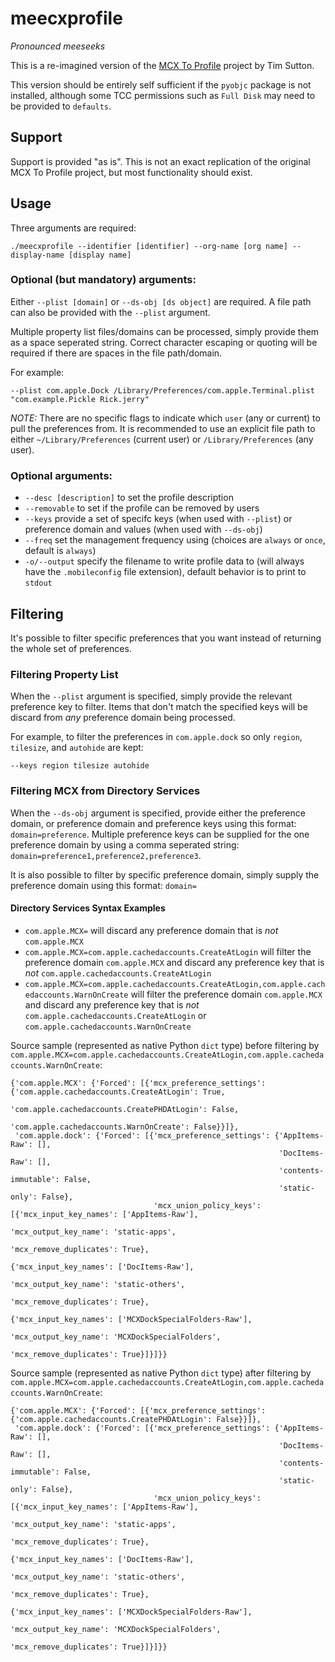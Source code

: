 # meecxprofile
_Pronounced meeseeks_

This is a re-imagined version of the [MCX To Profile](https://github.com/timsutton/mcxToProfile) project by Tim Sutton.

This version should be entirely self sufficient if the `pyobjc` package is not installed, although some TCC permissions such as `Full Disk` may need to be provided to `defaults`.

## Support
Support is provided "as is". This is not an exact replication of the original MCX To Profile project, but most functionality should exist.

## Usage
Three arguments are required:
```
./meecxprofile --identifier [identifier] --org-name [org name] --display-name [display name]
```

### Optional (but mandatory) arguments:
Either `--plist [domain]` or `--ds-obj [ds object]` are required. A file path can also be provided with the `--plist` argument.

Multiple property list files/domains can be processed, simply provide them as a space seperated string. Correct character escaping or quoting will be required if there are spaces in the file path/domain.

For example:
```
--plist com.apple.Dock /Library/Preferences/com.apple.Terminal.plist "com.example.Pickle Rick.jerry"
```

*NOTE:* There are no specific flags to indicate which `user` (any or current) to pull the preferences from. It is recommended to use an explicit file path to either `~/Library/Preferences` (current user) or `/Library/Preferences` (any user).

### Optional arguments:
- `--desc [description]` to set the profile description
- `--removable` to set if the profile can be removed by users
- `--keys` provide a set of specifc keys (when used with `--plist`) or preference domain and values (when used with `--ds-obj`)
- `--freq` set the management frequency using (choices are `always` or `once`, default is `always`)
- `-o/--output` specify the filename to write profile data to (will always have the `.mobileconfig` file extension), default behavior is to print to `stdout`


## Filtering
It's possible to filter specific preferences that you want instead of returning the whole set of preferences.

### Filtering Property List
When the `--plist` argument is specified, simply provide the relevant preference key to filter. Items that don't match the specified keys will be discard from _any_ preference domain being processed.

For example, to filter the preferences in `com.apple.dock` so only `region`, `tilesize`,  and `autohide` are kept:
```
--keys region tilesize autohide
```

### Filtering MCX from Directory Services
When the `--ds-obj` argument is specified, provide either the preference domain, or preference domain and preference keys using this format:
`domain=preference`.
Multiple preference keys can be supplied for the one preference domain by using a comma seperated string:
`domain=preference1,preference2,preference3`.

It is also possible to filter by specific preference domain, simply supply the preference domain using this format:
`domain=`

#### Directory Services Syntax Examples
- `com.apple.MCX=` will discard any preference domain that is _not_ `com.apple.MCX`
- `com.apple.MCX=com.apple.cachedaccounts.CreateAtLogin` will filter the preference domain `com.apple.MCX` and discard any preference key that is _not_ `com.apple.cachedaccounts.CreateAtLogin`
- `com.apple.MCX=com.apple.cachedaccounts.CreateAtLogin,com.apple.cachedaccounts.WarnOnCreate` will filter the preference domain `com.apple.MCX` and discard any preference key that is _not_ `com.apple.cachedaccounts.CreateAtLogin` or `com.apple.cachedaccounts.WarnOnCreate`

Source sample (represented as native Python `dict` type) before filtering by `com.apple.MCX=com.apple.cachedaccounts.CreateAtLogin,com.apple.cachedaccounts.WarnOnCreate`:
```
{'com.apple.MCX': {'Forced': [{'mcx_preference_settings': {'com.apple.cachedaccounts.CreateAtLogin': True,
                                                           'com.apple.cachedaccounts.CreatePHDAtLogin': False,
							   'com.apple.cachedaccounts.WarnOnCreate': False}}]},
 'com.apple.dock': {'Forced': [{'mcx_preference_settings': {'AppItems-Raw': [],
                                                            'DocItems-Raw': [],
                                                            'contents-immutable': False,
                                                            'static-only': False},
                                'mcx_union_policy_keys': [{'mcx_input_key_names': ['AppItems-Raw'],
                                                           'mcx_output_key_name': 'static-apps',
                                                           'mcx_remove_duplicates': True},
                                                          {'mcx_input_key_names': ['DocItems-Raw'],
                                                           'mcx_output_key_name': 'static-others',
                                                           'mcx_remove_duplicates': True},
                                                          {'mcx_input_key_names': ['MCXDockSpecialFolders-Raw'],
                                                           'mcx_output_key_name': 'MCXDockSpecialFolders',
                                                           'mcx_remove_duplicates': True}]}]}}
```

Source sample (represented as native Python `dict` type) after filtering by `com.apple.MCX=com.apple.cachedaccounts.CreateAtLogin,com.apple.cachedaccounts.WarnOnCreate`:
```
{'com.apple.MCX': {'Forced': [{'mcx_preference_settings': {'com.apple.cachedaccounts.CreatePHDAtLogin': False}}]},
 'com.apple.dock': {'Forced': [{'mcx_preference_settings': {'AppItems-Raw': [],
                                                            'DocItems-Raw': [],
                                                            'contents-immutable': False,
                                                            'static-only': False},
                                'mcx_union_policy_keys': [{'mcx_input_key_names': ['AppItems-Raw'],
                                                           'mcx_output_key_name': 'static-apps',
                                                           'mcx_remove_duplicates': True},
                                                          {'mcx_input_key_names': ['DocItems-Raw'],
                                                           'mcx_output_key_name': 'static-others',
                                                           'mcx_remove_duplicates': True},
                                                          {'mcx_input_key_names': ['MCXDockSpecialFolders-Raw'],
                                                           'mcx_output_key_name': 'MCXDockSpecialFolders',
                                                           'mcx_remove_duplicates': True}]}]}}
```
